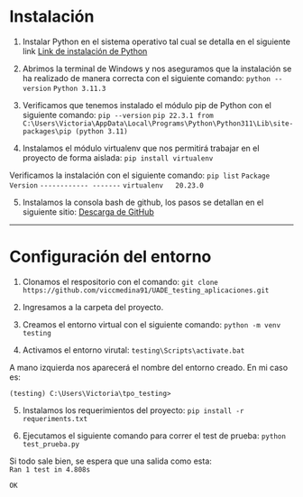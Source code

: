 # Instalación
1. Instalar Python en el sistema operativo tal cual se detalla en el siguiente link
[Link de instalación de Python](https://www.python.org/downloads/)

2. Abrimos la terminal de Windows y nos aseguramos que la instalación se ha realizado de manera correcta con el siguiente comando:
`python --version`
`Python 3.11.3`

3. Verificamos que tenemos instalado el módulo pip de Python con el siguiente comando:
`pip --version`
`pip 22.3.1 from C:\Users\Victoria\AppData\Local\Programs\Python\Python311\Lib\site-packages\pip (python 3.11)`

4. Instalamos el módulo virtualenv que nos permitirá trabajar en el proyecto de forma aislada:
`pip install virtualenv`

Verificamos la instalación con el siguiente comando:
`pip list`
`Package      Version`
`------------ -------`
`virtualenv   20.23.0`

5. Instalamos la consola bash de github, los pasos se detallan en el siguiente sitio:
[Descarga de GitHub](https://gitforwindows.org/)
---

# Configuración del entorno

1. Clonamos el respositorio con el comando:
`git clone  https://github.com/viccmedina91/UADE_testing_aplicaciones.git`

2. Ingresamos a la carpeta del proyecto.

3. Creamos el entorno virtual con el siguiente comando:
`python -m venv testing`

4. Activamos el entorno virutal:
`testing\Scripts\activate.bat`

A mano izquierda nos aparecerá el nombre del entorno creado. En mi caso es:

`(testing) C:\Users\Victoria\tpo_testing>`

5. Instalamos los requerimientos del proyecto:
`pip install -r requeriments.txt`

6. Ejecutamos el siguiente comando para correr el test de prueba:
`python test_prueba.py`

Si todo sale bien, se espera que una salida como esta: \
`Ran 1 test in 4.808s `

`OK`